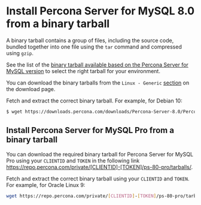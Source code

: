 # Install Percona Server for MySQL 8.0 from a binary tarball

A binary tarball contains a group of files, including the source code, bundled together into one file using the `tar` command and compressed using `gzip`. 

See the list of the [binary tarball available based on the Percona Server for MySQL version](binary-tarball-names.md) to select the right tarball for your environment.
    
You can download the binary tarballs from the `Linux - Generic` [section](https://www.percona.com/downloads) on the download page.

Fetch and extract the correct binary tarball. For example, for Debian 10:

```{.bash data-prompt="$"}
$ wget https://downloads.percona.com/downloads/Percona-Server-8.0/Percona-Server-8.0.26-16/binary/tarball/Percona-Server-8.0.26-16-Linux.x86_64.glibc2.12.tar.gz
```

## Install Percona Server for MySQL Pro from a binary tarball

You can download the required binary tarball for Percona Server for MySQL Pro using your `CLIENTID` and `TOKEN` in the following link https://repo.percona.com/private/[CLIENTID]-[TOKEN]/ps-80-pro/tarballs/.

Fetch and extract the correct binary tarball using your `CLIENTID` and `TOKEN`. For example, for Oracle Linux 9:

```{.bash data-prompt="$"}
wget https://repo.percona.com/private/[CLIENTID]-[TOKEN]/ps-80-pro/tarballs/Percona-Server-{{pro_release}}/Percona-Server-Pro-{{pro_release}}-Linux.x86_64.glibc2.34-debug.tar.gz
```
